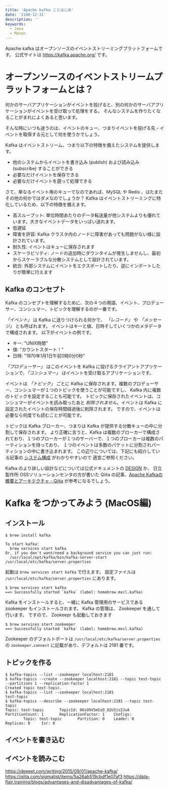 ```yaml
---
title: 'Apache kafka ことはじめ'
date: '2100-12-31'
description: ''
keywords:
  - Java
  - Maven
---
```


Apache kafka はオープンソースのイベントストリーミングプラットフォームです。
公式サイトは https://kafka.apache.org/ です。

オープンソースのイベントストリームプラットフォームとは？
====

何かのサーバアプリケーションがイベントを投げると、別の何かのサーバアプリケーションがイベントを受け取って処理をする。
そんなシステムを作りたくなることがまれによくあると思います。

そんな時にいつも迷うのは、イベントのキュー、つまりイベントを投げる先・イベントを取得する元として何を使うかでしょう。

Kafka はイベントストリーム、つまり以下の特徴を備えたシステムを提供します。

* 他のシステムからイベントを書き込み (publish) および読み込み (subscribe) することができる
* 必要なだけイベントを保存できる
* 必要なだけイベントを遡って処理できる


さて、単なるイベント用のキューでなのであれば、MySQL や Redis 、はたまたその他の何かではダメなのでしょうか？
Kafka はイベントストリーミングに特化しているため、以下の特徴を備えます。

* 高スループット: 単位時間あたりのデータ転送量が他システムよりも優れています。大きなイベントデータをいっぱい送れます。
* 低遅延
* 障害を許容: Kafka クラスタ内のノードに障害があっても問題がない様に設計されています。
* 耐久性: イベントはキューに保存されます
* スケーラビリティ: ノードの追加時にダウンタイムが発生しませんし、最初からスケーラブルな分散システムとして設計されています。
* 統合: 外部システムにイベントをエクスポートしたり、逆にインポートしたりが簡単に行えます

Kafka のコンセプト
---

Kafka のコンセプトを理解するために、次の４つの用語、イベント、プロデューサー、コンシュマー、トピックを理解するのが一番です。

*「イベント」* は Kafka に送りつけられる何かで、 *「レコード」* や *「メッセージ」* とも呼ばれます。
イベントはキーと値、日時そしていくつかのメタデータで構成されます。
以下がイベントの例です。

* キー: "UNIX時間"
* 値: "カウントスタート！"
* 日時: "1970年1月1日午前0時0分0秒"

*「プロデューサー」* はこのイベントを Kafka に投げるクライアントアプリケーションで、*「コンシュマー」* はイベントを受け取るアプリケーションです。

イベントは *「トピック」* ごとに Kafka に保存されます。複数のプロデューサー、コンシュマーが１つのトピックを使うことが可能ですし、
Kafka 内に複数のトピックを設定することも可能です。
トピックに保存されたイベントは、コンシュマーがイベントを読み取ったあと *削除されません*。イベントは Kafka に設定されたイベントの保存時間経過後に削除されます。
ですので、イベントは必要なら何度でも読むことが可能です。

トピックは Kafka ブローカー、つまりは Kafka が提供する分散キューの中に分割して保存されます。
より正確に言うと、Kafka は複数のブローカーで構成されており、１つのブローカーが１つのサーバーで、１つのブローカーは複数のパーティションを持っており、
１つのイベントは多数のパケットに分割されパーティションの中に書き込まれます。
この辺りについては、下記にも紹介している記事の [システム構成](https://qiita.com/sigmalist/items/5a26ab519cbdf1e07af3#%E3%82%B7%E3%82%B9%E3%83%86%E3%83%A0%E6%A7%8B%E6%88%90) がわかりやすいので
適宜ご参照ください。

Kafka のより詳しい設計などについては公式ドキュメントの [DESIGN](https://kafka.apache.org/documentation/#design) か、
日立製作所 OSSソリューションセンタの方が書いた Qiita の記事、[Apache Kafkaの概要とアーキテクチャ - Qiita](https://qiita.com/sigmalist/items/5a26ab519cbdf1e07af3) が参考になるでしょう。


Kafka をつかってみよう (MacOS編)
====

インストール
----

```
$ brew install kafka

To start kafka:
  brew services start kafka
Or, if you don't want/need a background service you can just run:
  /usr/local/opt/kafka/bin/kafka-server-start /usr/local/etc/kafka/server.properties
```

起動は `brew services start kafka` で行えます。
設定ファイルは `/usr/local/etc/kafka/server.properties` にあります。

```
$ brew services start kafka
==> Successfully started `kafka` (label: homebrew.mxcl.kafka)
```

Kafka をインストールすると、一緒に Kafka 管理用のサービスである zookeeper もインストールされます。
Kafka の管理は、 Zookeeper を通して行います。
ですので、 Zookeepr も起動しておきます

```
$ brew services start zookeeper
==> Successfully started `kafka` (label: homebrew.mxcl.kafka)
```

Zookeeper のデフォルトポートは `/usr/local/etc/kafka/server.properties` の `zookeeper.connect` に記載があり、デフォルトは 2181 番です。

トピックを作る
----

```
$ kafka-topics --list --zookeeper localhost:2181
$ kafka-topics --create --zookeeper localhost:2181 --topic test-topic --partitions 1 --replication-factor 1
Created topic test-topic.
$ kafka-topics --list --zookeeper localhost:2181
test-topic
$ kafka-topics --describe --zookeeper localhost:2181 --topic test-topic
Topic: test-topic       TopicId: 06sO9V5mSzO_O2U3js2JvA PartitionCount: 1       ReplicationFactor: 1    Configs:
        Topic: test-topic       Partition: 0    Leader: 0       Replicas: 0     Isr: 0
```


イベントを書き込む
---


イベントを読みこむ
---




https://deeeet.com/writing/2015/09/01/apache-kafka/
https://qiita.com/sigmalist/items/5a26ab519cbdf1e07af3
https://data-flair.training/blogs/advantages-and-disadvantages-of-kafka/
